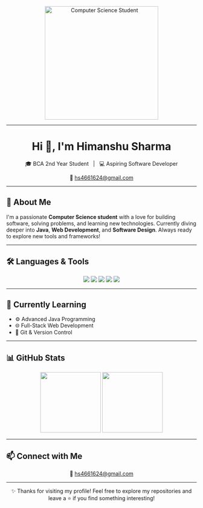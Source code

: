 <!-- Profile Banner / Animated Character -->
<div align="center">
  <img src="[https://media.giphy.com/media/LmNwrBhejkK9EFP504/giphy.gif](https://www.google.com/url?sa=i&url=https%3A%2F%2Fgiphy.com%2Fexplore%2Fcomputer-engineer&psig=AOvVaw1KVfcB49_veOHXwgyB53pL&ust=1755335637284000&source=images&cd=vfe&opi=89978449&ved=0CBQQjRxqFwoTCMjrwf28jI8DFQAAAAAdAAAAABAE)" width="300px" alt="Computer Science Student" />
</div>

---

<h1 align="center">Hi 👋, I'm Himanshu Sharma</h1>

<p align="center">
  🎓 BCA 2nd Year Student &nbsp; | &nbsp; 💻 Aspiring Software Developer  
</p>

<p align="center">
  📧 <a href="mailto:hs4661624@gmail.com">hs4661624@gmail.com</a>
</p>

---

## 🚀 About Me

I'm a passionate **Computer Science student** with a love for building software, solving problems, and learning new technologies. Currently diving deeper into **Java**, **Web Development**, and **Software Design**. Always ready to explore new tools and frameworks!

---

## 🛠️ Languages & Tools

<p align="center">
  <img src="https://img.shields.io/badge/Python-3776AB?style=for-the-badge&logo=python&logoColor=white"/>
  <img src="https://img.shields.io/badge/JavaScript-F7DF1E?style=for-the-badge&logo=javascript&logoColor=black"/>
  <img src="https://img.shields.io/badge/Java-007396?style=for-the-badge&logo=java&logoColor=white"/>
  <img src="https://img.shields.io/badge/HTML5-E34F26?style=for-the-badge&logo=html5&logoColor=white"/>
  <img src="https://img.shields.io/badge/CSS3-1572B6?style=for-the-badge&logo=css3&logoColor=white"/>
</p>

---

## 🌱 Currently Learning

- ⚙️ Advanced Java Programming
- 🌐 Full-Stack Web Development
- 🔧 Git & Version Control

---

## 📊 GitHub Stats

<div align="center">
  <img src="https://github-readme-stats.vercel.app/api?username=himma08&show_icons=true&theme=tokyonight&count_private=true" height="160"/>
  <img src="https://github-readme-stats.vercel.app/api/top-langs/?username=himma08&layout=compact&theme=tokyonight" height="160"/>
</div>

---

## 📫 Connect with Me

<p align="center">
  📧 <a href="mailto:hs4661624@gmail.com">hs4661624@gmail.com</a>  
</p>

---

<p align="center">
  ✨ Thanks for visiting my profile! Feel free to explore my repositories and leave a ⭐ if you find something interesting!
</p>
